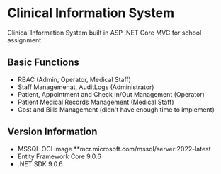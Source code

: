 # Clinical Information System

Clinical Information System built in ASP .NET Core MVC for school assignment.

## Basic Functions

- RBAC (Admin, Operator, Medical Staff)
- Staff Managemenat, AuditLogs (Administrator)
- Patient, Appointment and Check In/Out Management (Operator)
- Patient Medical Records Management (Medical Staff)
- Cost and Bills Management (didn't have enough time to implement)

## Version Information 

- MSSQL OCI image **mcr.microsoft.com/mssql/server:2022-latest
- Entity Framework Core 9.0.6 
- .NET SDK 9.0.6
